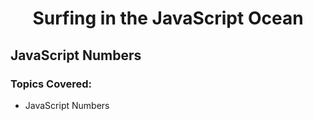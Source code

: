 <h1 align= "center">Surfing in the JavaScript Ocean</h1>

## JavaScript Numbers

### Topics Covered:

- JavaScript Numbers
